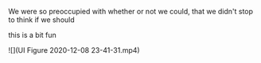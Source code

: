 We were so preoccupied with whether or not we could, that we didn't stop to think if we should

this is a bit fun


![](UI Figure 2020-12-08 23-41-31.mp4)

